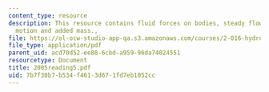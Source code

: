 ```yaml
---
content_type: resource
description: This resource contains fluid forces on bodies, steady flow, and unsteady
  motion and added mass.,
file: https://ol-ocw-studio-app-qa.s3.amazonaws.com/courses/2-016-hydrodynamics-13-012-fall-2005/7b7f30b7b534f4613d671fd7eb1052cc_2005reading5.pdf
file_type: application/pdf
parent_uid: acd70d52-ee88-6cbd-a959-96da74024551
resourcetype: Document
title: 2005reading5.pdf
uid: 7b7f30b7-b534-f461-3d67-1fd7eb1052cc
---
```

